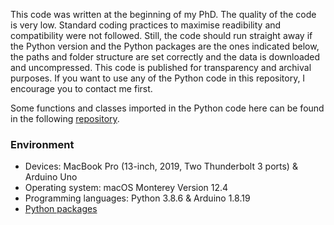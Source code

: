 This code was written at the beginning of my PhD. The quality of the code is very low. Standard coding practices to maximise readibility and compatibility were not followed. Still, the code should run straight away if the Python version and the Python packages are the ones indicated below, the paths and folder structure are set correctly and the data is downloaded and uncompressed. This code is published for transparency and archival purposes. If you want to use any of the Python code in this repository, I encourage you to contact me first.

Some functions and classes imported in the Python code here can be found in the following [repository](https://github.com/iezqrom/ier-phd-tools).

### Environment
- Devices: MacBook Pro (13-inch, 2019, Two Thunderbolt 3 ports) & Arduino Uno
- Operating system: macOS Monterey Version 12.4
- Programming languages: Python 3.8.6 & Arduino 1.8.19
- [Python packages]()